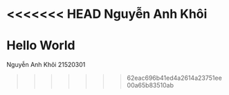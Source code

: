<<<<<<< HEAD
Nguyễn Anh Khôi
=======
# Hello World
Nguyễn Anh Khôi 21520301
>>>>>>> 62eac696b41ed4a2614a23751ee00a65b83510ab
